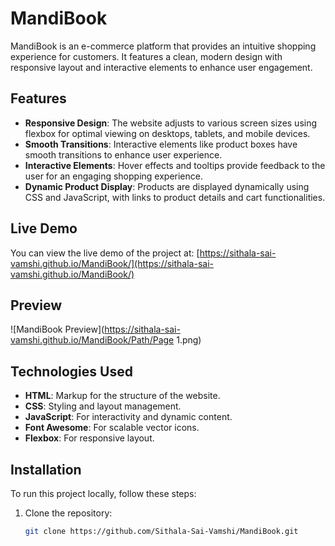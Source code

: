 # MandiBook

MandiBook is an e-commerce platform that provides an intuitive shopping experience for customers. It features a clean, modern design with responsive layout and interactive elements to enhance user engagement.

## Features

- **Responsive Design**: The website adjusts to various screen sizes using flexbox for optimal viewing on desktops, tablets, and mobile devices.
- **Smooth Transitions**: Interactive elements like product boxes have smooth transitions to enhance user experience.
- **Interactive Elements**: Hover effects and tooltips provide feedback to the user for an engaging shopping experience.
- **Dynamic Product Display**: Products are displayed dynamically using CSS and JavaScript, with links to product details and cart functionalities.

## Live Demo

You can view the live demo of the project at:
[https://sithala-sai-vamshi.github.io/MandiBook/](https://sithala-sai-vamshi.github.io/MandiBook/)

## Preview

![MandiBook Preview](https://sithala-sai-vamshi.github.io/MandiBook/Path/Page 1.png)

## Technologies Used

- **HTML**: Markup for the structure of the website.
- **CSS**: Styling and layout management.
- **JavaScript**: For interactivity and dynamic content.
- **Font Awesome**: For scalable vector icons.
- **Flexbox**: For responsive layout.

## Installation

To run this project locally, follow these steps:

1. Clone the repository:
   ```bash
   git clone https://github.com/Sithala-Sai-Vamshi/MandiBook.git
